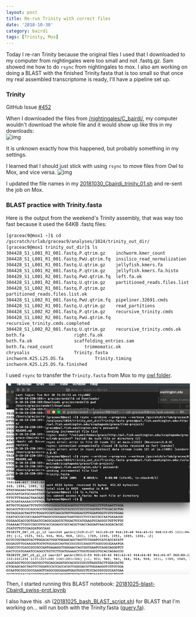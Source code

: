 ```yaml
---
layout: post
title: Re-run Trinity with correct files
date: '2018-10-30'
category: bairdi
tags: [Trinity, Mox]
---
```

Today I re-ran Trinity because the original files I used that I downloaded to my computer from nightingales were too small and not .fastq.gz. Sam showed me how to do ```rsync``` from nightingales to mox. I also am working on doing a BLAST with the finished Trinity.fasta that is too small so that once my real assembled transcriptome is ready, I'll have a pipeline set up.

### Trinity
GitHub Issue [#452](https://github.com/RobertsLab/resources/issues/452)

When I downloaded the files from [/nightingales/C_bairdi/](http://owl.fish.washington.edu/nightingales/C_bairdi/), my computer wouldn't download the whole file and it would show up like this in my downloads:   
![img](https://user-images.githubusercontent.com/14934314/47742161-409bd080-dc39-11e8-9a3f-798b2a705d94.png)

It is unknown exactly how this happened, but probably something in my settings.

I learned that I should just stick with using ```rsync``` to move files from Owl to Mox, and vice versa. 
![img](https://user-images.githubusercontent.com/14934314/47742193-56a99100-dc39-11e8-96d9-f526f6aae543.png)

I updated the file names in my [20181030_Cbairdi_trinity_01.sh](https://github.com/fish546-2018/grace-Cbairdi-transcriptome/blob/master/scripts/20181030_Cbairdi_trinity_01.sh) and re-sent the job on Mox.       

### BLAST practice with Trinity.fasta
Here is the output from the weekend's Trinity assembly, that was way too fast because it used the 64KB .fastq files:    
```
[graceac9@mox1 ~]$ cd /gscratch/srlab/graceac9/analyses/1024/trinity_out_dir/
[graceac9@mox1 trinity_out_dir]$ ls
304428_S1_L001_R1_001.fastq.P.qtrim.gz	  inchworm.kmer_count
304428_S1_L001_R1_001.fastq.PwU.qtrim.fq  insilico_read_normalization
304428_S1_L001_R1_001.fastq.U.qtrim.gz	  jellyfish.kmers.fa
304428_S1_L001_R2_001.fastq.P.qtrim.gz	  jellyfish.kmers.fa.histo
304428_S1_L001_R2_001.fastq.PwU.qtrim.fq  left.fa.ok
304428_S1_L001_R2_001.fastq.U.qtrim.gz	  partitioned_reads.files.list
304428_S1_L002_R1_001.fastq.P.qtrim.gz	  partitioned_reads.files.list.ok
304428_S1_L002_R1_001.fastq.PwU.qtrim.fq  pipeliner.32691.cmds
304428_S1_L002_R1_001.fastq.U.qtrim.gz	  read_partitions
304428_S1_L002_R2_001.fastq.P.qtrim.gz	  recursive_trinity.cmds
304428_S1_L002_R2_001.fastq.PwU.qtrim.fq  recursive_trinity.cmds.completed
304428_S1_L002_R2_001.fastq.U.qtrim.gz	  recursive_trinity.cmds.ok
both.fa					  right.fa.ok
both.fa.ok				  scaffolding_entries.sam
both.fa.read_count			  trimmomatic.ok
chrysalis				  Trinity.fasta
inchworm.K25.L25.DS.fa			  Trinity.timing
inchworm.K25.L25.DS.fa.finished
```

I  used ```rsync``` to transfer the ```Trinity.fasta``` from Mox to my [owl folder](http://owl.fish.washington.edu/scaphapoda/grace/Crab-project/). 

![img](../notebook-images/2018-10-30-move-fasta-to-owl.png)

Then, I started running this BLAST notebook: [20181025-blast-Cbairdi_swiss-prot.ipynb](https://github.com/fish546-2018/grace-Cbairdi-transcriptome/blob/master/notebooks/20181025-blast-Cbairdi_swiss-prot.ipynb)    

I also have this .sh ([20181025_bash_BLAST_script.sh](https://github.com/fish546-2018/grace-Cbairdi-transcriptome/blob/master/scripts/20181025_bash_BLAST_script.sh)) for BLAST that I'm working on... will run both with the Trinity.fasta ([query.fa](http://owl.fish.washington.edu/scaphapoda/grace/Crab-project/fasta_files/query.fa)). 

